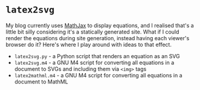 # `latex2svg`

My blog currently uses [MathJax](https://www.mathjax.org/) to display equations, and I realised that's a little bit silly
considering it's a statically generated site. What if I could render the equations during site generation, instead having
each viewer's browser do it? Here's where I play around with ideas to that effect.

* `latex2svg.py` - a Python script that renders an equation as an SVG
* `latex2svg.m4` - a GNU M4 script for converting all equations in a document to SVGs and including them via `<img>` tags
* `latex2mathml.m4` - a GNU M4 script for converting all equations in a document to MathML
